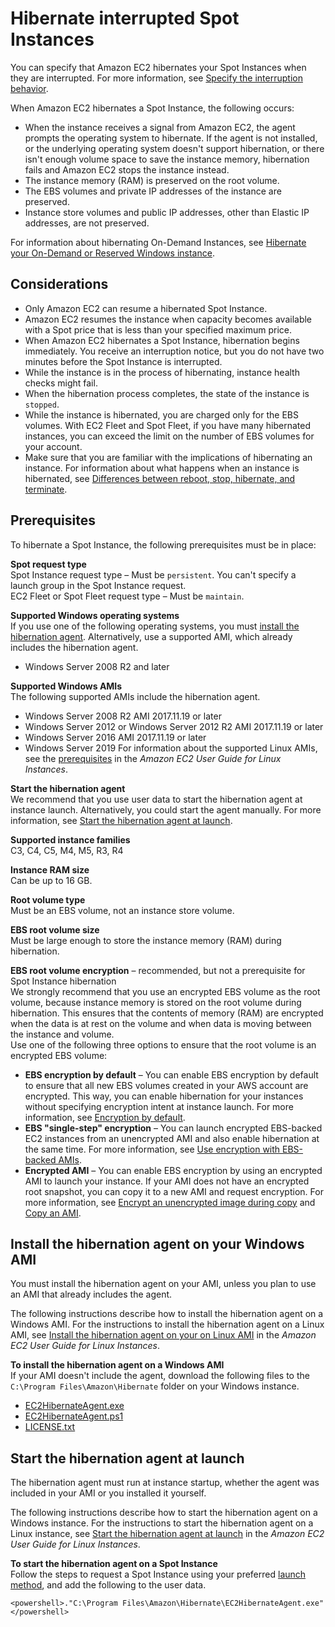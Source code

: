 # Hibernate interrupted Spot Instances<a name="hibernate-spot-instances"></a>

You can specify that Amazon EC2 hibernates your Spot Instances when they are interrupted\. For more information, see [Specify the interruption behavior](interruption-behavior.md#specifying-spot-interruption-behavior)\.

When Amazon EC2 hibernates a Spot Instance, the following occurs:
+ When the instance receives a signal from Amazon EC2, the agent prompts the operating system to hibernate\. If the agent is not installed, or the underlying operating system doesn't support hibernation, or there isn't enough volume space to save the instance memory, hibernation fails and Amazon EC2 stops the instance instead\.
+ The instance memory \(RAM\) is preserved on the root volume\.
+ The EBS volumes and private IP addresses of the instance are preserved\.
+ Instance store volumes and public IP addresses, other than Elastic IP addresses, are not preserved\. 

For information about hibernating On\-Demand Instances, see [Hibernate your On\-Demand or Reserved Windows instance](Hibernate.md)\.

## Considerations<a name="hibernate-interrupted-spot-instances-considerations"></a>
+ Only Amazon EC2 can resume a hibernated Spot Instance\.
+ Amazon EC2 resumes the instance when capacity becomes available with a Spot price that is less than your specified maximum price\.
+ When Amazon EC2 hibernates a Spot Instance, hibernation begins immediately\. You receive an interruption notice, but you do not have two minutes before the Spot Instance is interrupted\.
+ While the instance is in the process of hibernating, instance health checks might fail\.
+ When the hibernation process completes, the state of the instance is `stopped`\.
+ While the instance is hibernated, you are charged only for the EBS volumes\. With EC2 Fleet and Spot Fleet, if you have many hibernated instances, you can exceed the limit on the number of EBS volumes for your account\.
+ Make sure that you are familiar with the implications of hibernating an instance\. For information about what happens when an instance is hibernated, see [Differences between reboot, stop, hibernate, and terminate](ec2-instance-lifecycle.md#lifecycle-differences)\.

## Prerequisites<a name="spot-instance-hibernation-prerequisites"></a>

To hibernate a Spot Instance, the following prerequisites must be in place:

**Spot request type**  
Spot Instance request type – Must be `persistent`\. You can't specify a launch group in the Spot Instance request\.  
EC2 Fleet or Spot Fleet request type – Must be `maintain`\.

**Supported Windows operating systems**  
If you use one of the following operating systems, you must [install the hibernation agent](#install-spot-instance-hibernation-agent)\. Alternatively, use a supported AMI, which already includes the hibernation agent\.  
+ Windows Server 2008 R2 and later

**Supported Windows AMIs**  
The following supported AMIs include the hibernation agent\.  
+ Windows Server 2008 R2 AMI 2017\.11\.19 or later
+ Windows Server 2012 or Windows Server 2012 R2 AMI 2017\.11\.19 or later
+ Windows Server 2016 AMI 2017\.11\.19 or later
+ Windows Server 2019
For information about the supported Linux AMIs, see the [prerequisites](https://docs.aws.amazon.com/AWSEC2/latest/UserGuide/hibernate-spot-instances.html#spot-instance-hibernation-prerequisites) in the *Amazon EC2 User Guide for Linux Instances*\.

**Start the hibernation agent**  
We recommend that you use user data to start the hibernation agent at instance launch\. Alternatively, you could start the agent manually\. For more information, see [Start the hibernation agent at launch](#start-spot-instance-hibernation-agent)\.

**Supported instance families**  
C3, C4, C5, M4, M5, R3, R4

**Instance RAM size**  
Can be up to 16 GB\.

**Root volume type**  
Must be an EBS volume, not an instance store volume\.

**EBS root volume size**  
Must be large enough to store the instance memory \(RAM\) during hibernation\.

**EBS root volume encryption** – recommended, but not a prerequisite for Spot Instance hibernation  
We strongly recommend that you use an encrypted EBS volume as the root volume, because instance memory is stored on the root volume during hibernation\. This ensures that the contents of memory \(RAM\) are encrypted when the data is at rest on the volume and when data is moving between the instance and volume\.  
Use one of the following three options to ensure that the root volume is an encrypted EBS volume:  
+ **EBS encryption by default** – You can enable EBS encryption by default to ensure that all new EBS volumes created in your AWS account are encrypted\. This way, you can enable hibernation for your instances without specifying encryption intent at instance launch\. For more information, see [Encryption by default](EBSEncryption.md#encryption-by-default)\.
+ **EBS "single\-step" encryption** – You can launch encrypted EBS\-backed EC2 instances from an unencrypted AMI and also enable hibernation at the same time\. For more information, see [Use encryption with EBS\-backed AMIs](AMIEncryption.md)\.
+ **Encrypted AMI** – You can enable EBS encryption by using an encrypted AMI to launch your instance\. If your AMI does not have an encrypted root snapshot, you can copy it to a new AMI and request encryption\. For more information, see [Encrypt an unencrypted image during copy](AMIEncryption.md#copy-unencrypted-to-encrypted) and [Copy an AMI](CopyingAMIs.md#ami-copy-steps)\. 

## Install the hibernation agent on your Windows AMI<a name="install-spot-instance-hibernation-agent"></a>

You must install the hibernation agent on your AMI, unless you plan to use an AMI that already includes the agent\. 

The following instructions describe how to install the hibernation agent on a Windows AMI\. For the instructions to install the hibernation agent on a Linux AMI, see [Install the hibernation agent on your on Linux AMI](https://docs.aws.amazon.com/AWSEC2/latest/LinuxGuide/hibernate-spot-instances.html#install-spot-instance-hibernation-agent) in the *Amazon EC2 User Guide for Linux Instances*\.

**To install the hibernation agent on a Windows AMI**  
If your AMI doesn't include the agent, download the following files to the `C:\Program Files\Amazon\Hibernate` folder on your Windows instance\.
+ [EC2HibernateAgent\.exe](https://ec2-hibernate-downloads.s3.amazonaws.com/HibernateAgent/latest/windows/EC2HibernateAgent.exe)
+ [EC2HibernateAgent\.ps1](https://ec2-hibernate-downloads.s3.amazonaws.com/HibernateAgent/latest/windows/EC2HibernateAgent.ps1)
+ [LICENSE\.txt](https://ec2-hibernate-downloads.s3.amazonaws.com/HibernateAgent/latest/windows/LICENSE.txt)

## Start the hibernation agent at launch<a name="start-spot-instance-hibernation-agent"></a>

The hibernation agent must run at instance startup, whether the agent was included in your AMI or you installed it yourself\.

The following instructions describe how to start the hibernation agent on a Windows instance\. For the instructions to start the hibernation agent on a Linux instance, see [Start the hibernation agent at launch](https://docs.aws.amazon.com/AWSEC2/latest/LinuxGuide/hibernate-spot-instances.html#start-spot-instance-hibernation-agent) in the *Amazon EC2 User Guide for Linux Instances*\.

**To start the hibernation agent on a Spot Instance**  
Follow the steps to request a Spot Instance using your preferred [launch method](LaunchingAndUsingInstances.md), and add the following to the user data\.

```
<powershell>."C:\Program Files\Amazon\Hibernate\EC2HibernateAgent.exe"</powershell>
```